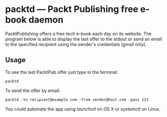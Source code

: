 # packtd — Packt Publishing free e-book daemon 

PacktPublishing offers a free tech e-book each day on its website. The program below is able to display the last offer to the stdout or send an email to the specified recipient using the sender's credentials (gmail only).

## Usage

To see the last PacktPub offer just type in the terminal: 

`packtd`

To send the offer by email:

`packtd -to recipient@example.com -from sender@host.com -pass 123`

You could automate the app using *launchctl* on OS X or *systemctl* on Linux.